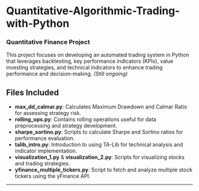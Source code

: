 # Quantitative-Algorithmic-Trading-with-Python
### Quantitative Finance Project

This project focuses on developing an automated trading system in Python that leverages backtesting, key performance indicators (KPIs), value investing strategies, and technical indicators to enhance trading performance and decision-making. *(Still ongoing)*

## Files Included

- **max_dd_calmar.py**: Calculates Maximum Drawdown and Calmar Ratio for assessing strategy risk.
- **rolling_ops.py**: Contains rolling operations useful for data preprocessing and strategy development.
- **sharpe_sortino.py**: Scripts to calculate Sharpe and Sortino ratios for performance evaluation.
- **talib_intro.py**: Introduction to using TA-Lib for technical analysis and indicator implementation.
- **visualization_1.py** & **visualization_2.py**: Scripts for visualizing stocks and trading strategies.
- **yfinance_multiple_tickers.py**: Script to fetch and analyze multiple stock tickers using the yFinance API.

---
